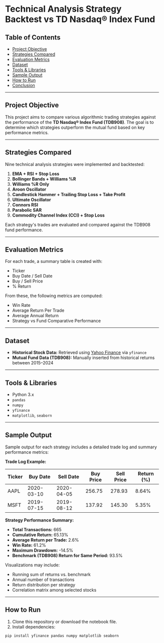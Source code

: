 # Technical Analysis Strategy Backtest vs TD Nasdaq® Index Fund

## Table of Contents

- [Project Objective](#project-objective)  
- [Strategies Compared](#strategies-compared)  
- [Evaluation Metrics](#evaluation-metrics)  
- [Dataset](#dataset)  
- [Tools & Libraries](#tools--libraries)  
- [Sample Output](#sample-output)  
- [How to Run](#how-to-run)  
- [Conclusion](#conclusion)

---

## Project Objective

This project aims to compare various algorithmic trading strategies against the performance of the **TD Nasdaq® Index Fund (TDB908)**. The goal is to determine which strategies outperform the mutual fund based on key performance metrics.

---

## Strategies Compared

Nine technical analysis strategies were implemented and backtested:

1. **EMA + RSI + Stop Loss**  
2. **Bollinger Bands + Williams %R**  
3. **Williams %R Only**  
4. **Aroon Oscillator**  
5. **Candlestick Hammer + Trailing Stop Loss + Take Profit**  
6. **Ultimate Oscillator**  
7. **Connors RSI**  
8. **Parabolic SAR**  
9. **Commodity Channel Index (CCI) + Stop Loss**

Each strategy's trades are evaluated and compared against the TDB908 fund performance.

---

## Evaluation Metrics

For each trade, a summary table is created with:

- Ticker  
- Buy Date / Sell Date  
- Buy / Sell Price  
- % Return  

From these, the following metrics are computed:

- Win Rate  
- Average Return Per Trade  
- Average Annual Return  
- Strategy vs Fund Comparative Performance  

---

## Dataset

- **Historical Stock Data:** Retrieved using [Yahoo Finance](https://finance.yahoo.com) via `yfinance`  
- **Mutual Fund Data (TDB908):** Manually inserted from historical returns between 2015–2024

---

## Tools & Libraries

- Python 3.x  
- `pandas`  
- `numpy`  
- `yfinance`  
- `matplotlib`, `seaborn`  

---

## Sample Output

Sample output for each strategy includes a detailed trade log and summary performance metrics:

**Trade Log Example:**

| Ticker | Buy Date   | Sell Date  | Buy Price | Sell Price | Return (%) |
|--------|------------|------------|-----------|------------|-------------|
| AAPL   | 2020-03-10 | 2020-04-05 | 256.75    | 278.93     | 8.64%       |
| MSFT   | 2019-07-15 | 2019-08-12 | 137.92    | 145.30     | 5.35%       |

**Strategy Performance Summary:**

- **Total Transactions:** 665  
- **Cumulative Return:** 65.13%  
- **Average Return per Trade:** 2.6%  
- **Win Rate:** 61.2%  
- **Maximum Drawdown:** -14.5%  
- **Benchmark (TDB908) Return for Same Period:** 93.5%

Visualizations may include:
- Running sum of returns vs. benchmark  
- Annual number of transactions  
- Return distribution per strategy  
- Correlation matrix among selected stocks

---

## How to Run

1. Clone this repository or download the notebook file.  
2. Install dependencies:

```bash
pip install yfinance pandas numpy matplotlib seaborn

